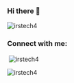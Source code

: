 ### Hi there 👋

<!--
**irstech4/irstech4** is a ✨ _special_ ✨ repository because its `README.md` (this file) appears on your GitHub profile.

Here are some ideas to get you started:

- 🔭 I’m currently working on ...
- 🌱 I’m currently learning ...
- 👯 I’m looking to collaborate on ...
- 🤔 I’m looking for help with ...
- 💬 Ask me about ...
- 📫 How to reach me: ...
- 😄 Pronouns: ...
- ⚡ Fun fact: ...
-->

<p align="left"> <img src="https://komarev.com/ghpvc/?username=irstech4&label=Profile%20views&color=0e75b6&style=flat" alt="irstech4" /> </p>

<h3 align="left">Connect with me:</h3>
<p align="left">
</p>

<p>&nbsp;<img align="center" src="https://github-readme-stats.vercel.app/api?username=irstech4&show_icons=true&locale=en" alt="irstech4" /></p>

<p><img align="center" src="https://github-readme-streak-stats.herokuapp.com/?user=irstech4&" alt="irstech4" /></p>
